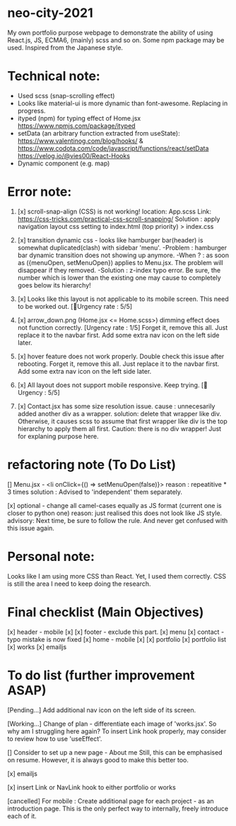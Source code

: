 # neo-city-2021
My own portfolio purpose webpage to demonstrate the ability of using React.js, JS, ECMA6, (mainly) scss and so on. Some npm package may be used. Inspired from the Japanese style.

# Technical note:
- Used scss (snap-scrolling effect)
- Looks like material-ui is more dynamic than font-awesome. Replacing in progress.
- ityped (npm) for typing effect of Home.jsx https://www.npmjs.com/package/ityped
- setData (an arbitrary function extracted from useState): https://www.valentinog.com/blog/hooks/ & https://www.codota.com/code/javascript/functions/react/setData
https://velog.io/@vies00/React-Hooks
- Dynamic component (e.g. map)

# Error note:
1. [x] scroll-snap-align (CSS) is not working!
location: App.scss
Link: https://css-tricks.com/practical-css-scroll-snapping/
Solution : apply navigation layout css setting to index.html (top priority) > index.css

2. [x] transition dynamic css - looks like hamburger bar(header) is somewhat duplicated(clash) with sidebar 'menu'. 
-Problem : hamburger bar dynamic transition does not showing up anymore.
-When ? :
as soon as ({menuOpen, setMenuOpen}) applies to Menu.jsx.
The problem will disappear if they removed.
-Solution : z-index typo error. Be sure, the number which is lower than the existing one may cause to completely goes below its hierarchy!

3. [x] Looks like this layout is not applicable to its mobile screen. This need to be worked out. [🍳Urgency rate : 5/5]

4. [x] arrow_down.png (Home.jsx <= Home.scss>) dimming effect does not function correctly. [Urgency rate : 1/5]
Forget it, remove this all. Just replace it to the navbar first. Add some extra nav icon on the left side later.

5. [x] hover feature does not work properly. Double check this issue after rebooting.
Forget it, remove this all. Just replace it to the navbar first. Add some extra nav icon on the left side later.

6. [x] All layout does not support mobile responsive. Keep trying. [🍳Urgency : 5/5]

7. [x] Contact.jsx has some size resolution issue.
cause : unnecesarily added another div as a wrapper.
solution: delete that wrapper like div. Otherwise, it causes scss to assume that first wrapper like div is the top hierarchy to apply them all first.
Caution: there is no div wrapper! Just for explaning purpose here.

# refactoring note (To Do List)
[] Menu.jsx - <li onClick={() => setMenuOpen(false)}>
reason : repeatitive * 3 times
solution : Advised to 'independent' them separately.

[x] optional - change all camel-cases equally as JS format (current one is closer to python one)
reason: just realised this does not look like JS style.
advisory: Next time, be sure to follow the rule. And never get confused with this issue again.

# Personal note:
Looks like I am using more CSS than React. Yet, I used them correctly.
CSS is still the area I need to keep doing the research.

# Final checklist (Main Objectives)
[x] header - mobile [x]
[x] footer - exclude this part.
[x] menu
[x] contact - typo mistake is now fixed
[x] home - mobile [x]
[x] portfolio
[x] portfolio list
[x] works
[x] emailjs

# To do list (further improvement ASAP)
[Pending...] Add additional nav icon on the left side of its screen.

[Working...] Change of plan - differentiate each image of 'works.jsx'.
So why am I struggling here again? To insert Link hook properly, may consider to review how to use 'useEffect'.
 
[] Consider to set up a new page - About me
Still, this can be emphasised on resume. However, it is always good to make this better too.

[x] emailjs

[x] insert Link or NavLink hook to either portfolio or works

[cancelled] For mobile : Create additional page for each project - as an introduction page. 
This is the only perfect way to internally, freely introduce each of it.
